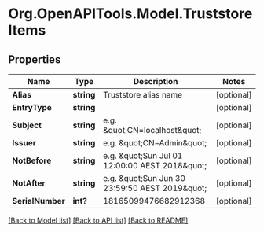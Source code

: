# Org.OpenAPITools.Model.TruststoreItems

## Properties

Name | Type | Description | Notes
------------ | ------------- | ------------- | -------------
**Alias** | **string** | Truststore alias name | [optional] 
**EntryType** | **string** |  | [optional] 
**Subject** | **string** | e.g. \&quot;CN&#x3D;localhost\&quot; | [optional] 
**Issuer** | **string** | e.g. \&quot;CN&#x3D;Admin\&quot; | [optional] 
**NotBefore** | **string** | e.g. \&quot;Sun Jul 01 12:00:00 AEST 2018\&quot; | [optional] 
**NotAfter** | **string** | e.g. \&quot;Sun Jun 30 23:59:50 AEST 2019\&quot; | [optional] 
**SerialNumber** | **int?** | 18165099476682912368 | [optional] 

[[Back to Model list]](../README.md#documentation-for-models) [[Back to API list]](../README.md#documentation-for-api-endpoints) [[Back to README]](../README.md)

